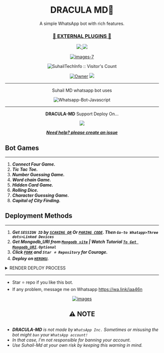  <h1 align="center"> DRACULA MD🥲 </h1> 
<p align="center"> A simple WhatsApp bot with rich features. </p>

 
<h3 align="center"> <a href="https://github.com/SuhailTechInfo/Suhail-Md-Media">🍫 EXTERNAL PLUGINS 🍫</a>
</h3>


    
   
   
<p align="center">
   <a href="https://github.com/Zazoo555/DRACULA--MD/fork">
    <img src="https://img.shields.io/github/forks/Zazoo555/DRACULA--MD?style=flat-square&logo=github&color=darkred">
   </a>
  <a href="https://github.com/Zazoo555/DRACULA--MD/stargazers"> 
     <img src="https://img.shields.io/github/stars/Zazoo555/DRACULA--MD?style=flat-square&logo=github&color=darkred">
 </a>

<p align="center">
  <a href="https://www.instagram.com/druglord.kuwait?igsh=MXJ6MHljb215czJwMQ==">
   <img src="https://i.ibb.co/Y88JhgR/images-7.jpg" alt="images-7" border="0">
  </a>

</p>
<p align="center"><img src="https://profile-counter.glitch.me/{SuhailTechInfo}/count.svg" alt="SuhailTechInfo :: Visitor's Count" /></p>

<p align="center">

 <a href="https://github.com/SuhailTechInfo">
 <img title="Owner" src="https://img.shields.io/badge/SuhailTechInfo-darkred?style=flat-square&logo=github&label=owner"></a>
   <a href="https://github.com/SuhailTechInfo">
    <img src="https://img.shields.io/github/followers/SuhailTechInfo?style=flat-square&logo=github&color=darkred">
  </a>
  

 
 </p>





---




<p align="center"> Suhail MD whatsapp bot uses
  
<p align="center">
  <img title="Whatsapp-Bot-Javascript" src="https://img.shields.io/badge/Javascript-363303?style=for-the-badge&logo=javascript&logoColor=c6c631"></img>
</p>

---

<p align="center">
 <b>DRACULA-MD</b> Support Deploy On...
</p>

<p align="center">
  <a href="https://suhail-web01.vercel.app/deploy?platform=heroku"> <img src="https://img.shields.io/badge/heroku-9d7acc?style=for-the-badge&logo=heroku&logoColor=430098"> </a>
  <a href="https://suhail-web01.vercel.app/deploy?platform=repl"

***<p align="center">Need help? please create an <a href="https://github.com/SuhailTechInfo/Suhail-Md/issues">issue</a></p>***

 



## Bot Games
---
1. ***Connect Four Game.***
2.  ***Tic Tac Toe.***
3.  ***Number Guessing Game.***
4.  ***Word chain Game.***
5.  ***Hidden Card Game.***
6.  ***Rolling Dice.***
7.  ***Character Guessing Game.***
8.  ***Capital of City Finding.***
##


 




    
   
## Deployment Methods
---
1.  ***Get `SESSION ID` by [`SCANING QR`](https://suhail-md-vtsf.onrender.com/) Or [`PARING CODE`](https://suhail-md-vtsf.onrender.com/code). Then `Go-to Whatapp>Three dots>Linked Devices`***
2.  ***Get Mongodb_URI from [`Mongodb site`](https://www.mongodb.com/) | Watch Tutorial [`To Get Mongodb_URI`](https://youtu.be/4YEUtGlqkl4). `Optional`***
3.  ***Click [`FORK`](https://github.com/Zazoo555/DRACULA--MD/forks) and `Star ⭐ Repository` for Courage.***
5.  ***Deploy on [`HEROKU`](https://suhail-web01.vercel.app/deploy?platform=suhail).***

 <details close>
<summary>RENDER DEPLOY PROCESS</summary>
   
    1: Click "NEW".
    2: Select "Web Service".
    3: Click "Build and deploy from a Git repository".
    4: Now Choose this forked git repo from list.
    5: And JUST CLICK "Connect". 
   </details>


---


- Star ⭐ repo if you like this bot.
- If any problem, message me on Whatsapp
https://wa.link/iaa46n
<p align="center">
  <a href="https://wa.link/iaa46n">
   <img src="https://i.ibb.co/VMLHGNp/images.png" alt="images" border="0">
  </a>


<h2 align="center"> ⚠️ NOTE  </h2>

   
## 

- <strong>*DRACULA-MD</strong> is not made by `WhatsApp Inc.` Sometimes or misusing the bot might `ban` your `WhatsApp account!`*
- *In that case, I'm not responsible for banning your account.*
- *Use Suhail-Md at your own risk by keeping this warning in mind.*


